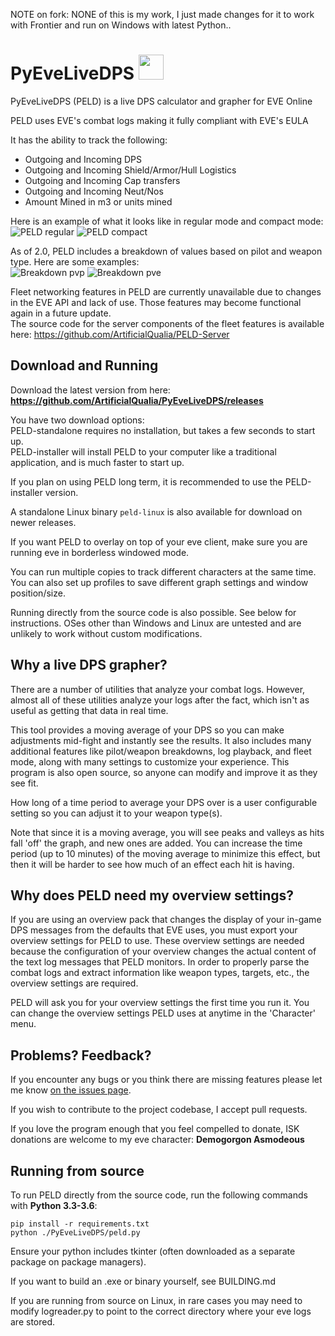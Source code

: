 NOTE on fork:
NONE of this is my work, I just made changes for it to work with Frontier and run on Windows with latest Python..


# PyEveLiveDPS <img src="/app.ico" width="40" height="40">
PyEveLiveDPS (PELD) is a live DPS calculator and grapher for EVE Online

PELD uses EVE's combat logs making it fully compliant with EVE's EULA

It has the ability to track the following:  
- Outgoing and Incoming DPS
- Outgoing and Incoming Shield/Armor/Hull Logistics
- Outgoing and Incoming Cap transfers
- Outgoing and Incoming Neut/Nos
- Amount Mined in m3 or units mined

Here is an example of what it looks like in regular mode and compact mode:  
![PELD regular](http://i.imgur.com/lCzJGx1.png) ![PELD compact](http://i.imgur.com/MBKb4jo.png)

As of 2.0, PELD includes a breakdown of values based on pilot and weapon type.  Here are some examples:  
![Breakdown pvp](https://i.imgur.com/Id7wUuE.png) ![Breakdown pve](https://i.imgur.com/GAUtC5a.png)

Fleet networking features in PELD are currently unavailable due to changes in the EVE API and lack of use.  Those features may become functional again in a future update.  
The source code for the server components of the fleet features is available here: https://github.com/ArtificialQualia/PELD-Server

## Download and Running
Download the latest version from here:  
**https://github.com/ArtificialQualia/PyEveLiveDPS/releases**

You have two download options:  
PELD-standalone requires no installation, but takes a few seconds to start up.  
PELD-installer will install PELD to your computer like a traditional application, and is much faster to start up.

If you plan on using PELD long term, it is recommended to use the PELD-installer version.

A standalone Linux binary `peld-linux` is also available for download on newer releases.

If you want PELD to overlay on top of your eve client, make sure you are running eve in borderless windowed mode.

You can run multiple copies to track different characters at the same time.  You can also set up profiles to save different graph settings and window position/size.

Running directly from the source code is also possible. See below for instructions.  OSes other than Windows and Linux are untested and are unlikely to work without custom modifications.

## Why a live DPS grapher?

There are a number of utilities that analyze your combat logs.  However, almost all of these utilities analyze your logs after the fact, which isn't as useful as getting that data in real time.

This tool provides a moving average of your DPS so you can make adjustments mid-fight and instantly see the results.  It also includes many additional features like pilot/weapon breakdowns, log playback, and fleet mode, along with many settings to customize your experience.  This program is also open source, so anyone can modify and improve it as they see fit.

How long of a time period to average your DPS over is a user configurable setting so you can adjust it to your weapon type(s).

Note that since it is a moving average, you will see peaks and valleys as hits fall 'off' the graph, and new ones are added.  You can increase the time period (up to 10 minutes) of the moving average to minimize this effect, but then it will be harder to see how much of an effect each hit is having.

## Why does PELD need my overview settings?

If you are using an overview pack that changes the display of your in-game DPS messages from the defaults that EVE uses, you must export your overview settings for PELD to use.  These overview settings are needed because the configuration of your overview changes the actual content of the text log messages that PELD monitors.  In order to properly parse the combat logs and extract information like weapon types, targets, etc., the overview settings are required.

PELD will ask you for your overview settings the first time you run it.  You can change the overview settings PELD uses at anytime in the 'Character' menu.

## Problems?  Feedback?

If you encounter any bugs or you think there are missing features please let me know [on the issues page](https://github.com/ArtificialQualia/PyEveLiveDPS/issues).

If you wish to contribute to the project codebase, I accept pull requests.

If you love the program enough that you feel compelled to donate, ISK donations are welcome to my eve character: **Demogorgon Asmodeous**

## Running from source
To run PELD directly from the source code, run the following commands with **Python 3.3-3.6**:
```
pip install -r requirements.txt
python ./PyEveLiveDPS/peld.py
```
Ensure your python includes tkinter (often downloaded as a separate package on package managers).

If you want to build an .exe or binary yourself, see BUILDING.md

If you are running from source on Linux, in rare cases you may need to modify logreader.py to point to the correct directory where your eve logs are stored.
